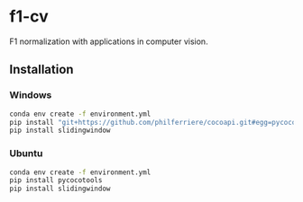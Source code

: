 # f1-cv
F1 normalization with applications in computer vision.

## Installation

### Windows

```bash
conda env create -f environment.yml
pip install "git+https://github.com/philferriere/cocoapi.git#egg=pycocotools&subdirectory=PythonAPI"
pip install slidingwindow
```

### Ubuntu

```bash
conda env create -f environment.yml
pip install pycocotools
pip install slidingwindow
```

